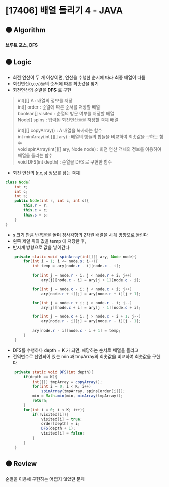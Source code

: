 # [17406] 배열 돌리기 4 - JAVA

## :black_circle: Algorithm
**브루트 포스**, **DFS**

## :black_circle: Logic
- 회전 연산이 두 개 이상이면, 연산을 수행한 순서에 따라 최종 배열이 다름
- 회전연산(r,c,s)들의 순서에 따른 최솟값을 찾기
- 회전연산의 순열을 **DFS** 로 구현  

> int[][] A : 배열의 정보를 저장   
> int[] order : 순열에 따른 순서를 저장할 배열  
> boolean[] visited : 순열의 방문 여부를 저장할 배열  
> Node[] spins : 입력된 회전연산들을 저장할 객체 배열    
> 
> int[][] copyArray() : A 배열을 복사하는 함수  
> int minArray(int [][] ary) : 배열의 행들의 합들을 비교하여 최솟값을 구하는 함수  
> void spinArray(int[][] ary, Node node) : 회전 연산 객체의 정보를 이용하여 배열을 돌리는 함수  
> void DFS(int depth) : 순열을 DFS 로 구현한 함수

- 회전 연산의 (r,c,s) 정보를 담는 객체
```Java
class Node{
    int r;
    int c;
    int s;
    public Node(int r, int c, int s){
        this.r = r;
        this.c = c;
        this.s = s;
    }
}
```

- s 크기 만큼 반복문을 돌며 정사각형의 2차원 배열을 시계 방향으로 돌린다
- 왼쪽 제일 위의 값을 temp 에 저장한 후, 
- 반시계 방향으로 값을 넣어간다

```Java
    private static void spinArray(int[][] ary, Node node){
        for(int i = 1; i <= node.s; i++){
            int temp = ary[node.r - i][node.c - i];

            for(int j = node.r - i; j < node.r + i; j++)
                ary[j][node.c - i] = ary[j + 1][node.c - i];

            for(int j = node.c - i; j < node.c + i; j++)
                ary[node.r + i][j] = ary[node.r + i][j + 1];

            for(int j = node.r + i; j > node.r - i; j--)
                ary[j][node.c + i] = ary[j - 1][node.c + i];

            for(int j = node.c + i; j > node.c - i + 1; j--)
                ary[node.r - i][j] = ary[node.r - i][j - 1];

            ary[node.r - i][node.c - i + 1] = temp;
        }
    }
```

- DFS를 수행하다 depth = K 가 되면, 해당하는 순서로 배열을 돌리고  
- 전역변수로 선언되어 있는 min 과 tmpArray의 최솟값을 비교하여 최솟값을 구한다

```Java
    private static void DFS(int depth){
        if(depth == K){
            int[][] tmpArray = copyArray();
            for(int i = 0; i < K; i++)
                spinArray(tmpArray, spins[order[i]]);
            min = Math.min(min, minArray(tmpArray));
            return;
        }
        for(int i = 0; i < K; i++){
            if(!visited[i]){
                visited[i] = true;
                order[depth] = i;
                DFS(depth + 1);
                visited[i] = false;
            }
        }
    }
```

## :black_circle: Review
순열을 이용해 구현하는 어렵지 않았던 문제